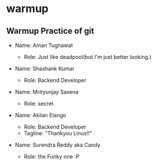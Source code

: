 # warmup
## Warmup Practice of git

+ Name: Aman Tugnawat
  * Role: Just like deadpool(but I'm just better looking.)

+ Name: Shashank Kumar
  * Role: Backend Developer

+ Name: Mrityunjay Saxena
  * Role: secret

+ Name: Akilan Elango
  * Role: Backend Developer
  * Tagline: "Thankyou Linus!!"

+ Name: Surendra Reddy aka Candy
  * Role: the Funky one :P
